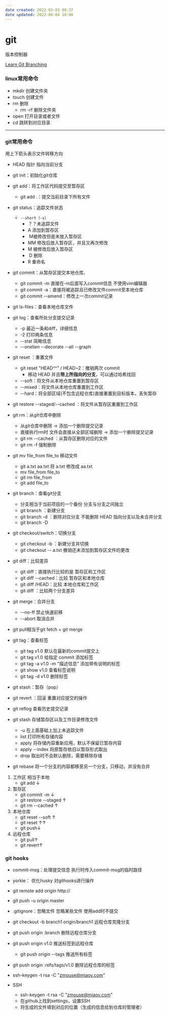 ```yaml
---
date created: 2022-03-03 00:37
date updated: 2022-06-04 16:08
---
```


# git

版本控制器

[Learn Git Branching](https://learngitbranching.js.org/?locale=zh_CN)

### linux常用命令

- mkdir 创建文件夹
- touch 创建文件
- rm 删除
  - rm -rf 删除文件夹
- open 打开目录或者文件
- cd 跳转到对应目录

---

### git常用命令

用上下箭头表示文件转移方向

- HEAD 指针 指向当前分支

- git init：初始化git仓库

- git add：将工作区代码提交至暂存区

  - git add .：提交当前目录下所有文件

- git status：追踪文件状态

  - `--short（-s）`
    - ？？未追踪文件
    - A 添加到暂存区
    - ​    M被修改但是未放入暂存区
    - MM 修改后放入暂存区，并且又再次修改
    - M    被修改后放入暂存区
    - ​    D 删除
    - R    重命名

- git commit：从暂存区提交本地仓库、

  - git commit -m <commit msg>直接在-m后面写入commit信息 不使用vim编辑器
  - git commit -a：直接将被追踪且已修改文件commit至本地仓库
  - git commit --amend：修改上一次commit记录

- git ls-files：查看本地仓库文件

- git log：查看所处分支提交记录

  - -p 最近一条和diff，详细信息
  - -2 打印两条信息
  - --stat 简略信息
  - --onelien --decorate --all --graph

- git reset <commit id>：重置文件

  - git reset "HEAD^^" / HEAD~2：撤销两次 commit
    - 移动 HEAD 并且**带上所指向的分支**，可以通过哈希找回
  - --soft：将文件从本地仓库重置到暂存区
  - --mixed：将文件从本地仓库重置到工作区
  - --hard：将全部区域(不包含远程仓库)直接重置到目标版本，丢失暂存

- git restore --staged/--cached <file>：将文件从暂存区重置到工作区

- git rm：从git仓库中删除

  - 从git仓库中删除 -> 添加一个删除提交记录
  - 直接执行rm时 文件会直接从全部区域删除  -> 添加一个删除提交记录
  - git rm --cached <file>：从暂存区删除对应的文件
  - git rm -f  <file> 强制删除

- git mv file_from file_to 移动文件

  - git a.txt aa.txt 将 a.txt 修改成 aa.txt
  - mv file_from file_to
  - git rm file_from
  - git add file_to

- git branch：查看git分支

  - 分支相当于当前项目的一个备份 分支与分支之间独立
  - git branch <branch name>：新建分支
  - git branch -d <branch name>：删除对应分支 不能删除 HEAD 指向分支以及未合并分支
  - git branch -D <branch name>

- git checkout/switch：切换分支

  - git checkout -b <branch name>：新建分支并切换
  - git checkout -- a.txt 撤销还未添加到暂存区文件的更改

- git diff：比较差异

  - git diff：直接执行比较的是 暂存区和工作区
  - git diff --cached：比较 暂存区和本地仓库
  - git diff <branch name>/HEAD：比较 本地仓库和工作区
  - git diff <branch name1> <branch name2>：比较两个分支差异

- git merge：合并分支

  - --no-ff <commit msg> 禁止快速前移
  - --abort 取消合并

- git pull相当于git fetch + git merge

- git tag：查看标签

  - git tag v1.0 默认在最新的commit提交上
  - git tag v1.0 <commit id> 给指定 commit 添加标签
  - git tag -a v1.0 -m "描述信息" <commit id> 添加带有说明的标签
  - git show v1.0 查看标签说明
  - git tag -d v1.0 删除标签

- git stash：暂存（pop）

- git revert <commit msg>：回滚 重置对应提交的操作

- git reflog 查看历史提交记录

- git stash 存储暂存区以及工作目录修改文件

  - -u 在上面基础上加上未追踪文件
  - list 打印所有存储内容
  - apply <stashName> 将存储内容重新应用，默认不保留已暂存内容
  - apply <stashName> --index 将原暂存依旧以暂存形式取出
  - drop  <stashName> 取出时不会默认删除，需要移除存储

- git rebase <branch name> 将一个分支的内容都移至另一个分支，只移动，并没有合并

1. 工作区 相当于本地
   - git add <file>↓
2. 暂存区
   - git commit -m <commit msg>↓
   - git restore --staged <file>↑
   - git rm --cached <file>↑
3. 本地仓库
   - git reset --soft <commit id>↑
   - git reset <commit id>↑↑
   - git push↓
4. 远程仓库
   - git pull↑
   - git revert↑

### git hooks

- commit-msg：处理提交信息 执行时传入commit-msg的临时路径

- yorkie： 优化husky 对githooks进行操作

- git remote add origin http://

- git push -u origin master

- .gitignore：忽略文件 忽略某些文件 使用add时不提交

- git checkout -b branch1 origin/branch1 远程仓库克隆分支

- git push origin :branch 删除远程仓库分支

- git push origin v1.0 推送标签到远程仓库

  - git push origin --tags  推送所有标签

- git push origin :refs/tags/v1.0 删除远程仓库的标签

- ssh-keygen -t rsa -C "<zmouse@miaov.com>"

- SSH
  - ssh-keygen -t rsa -C "<zmouse@miaov.com>"
  - 在github上找到settings，设置SSH
  - 将生成的文件填到对应的位置（生成的信息给到仓库的管理者）
